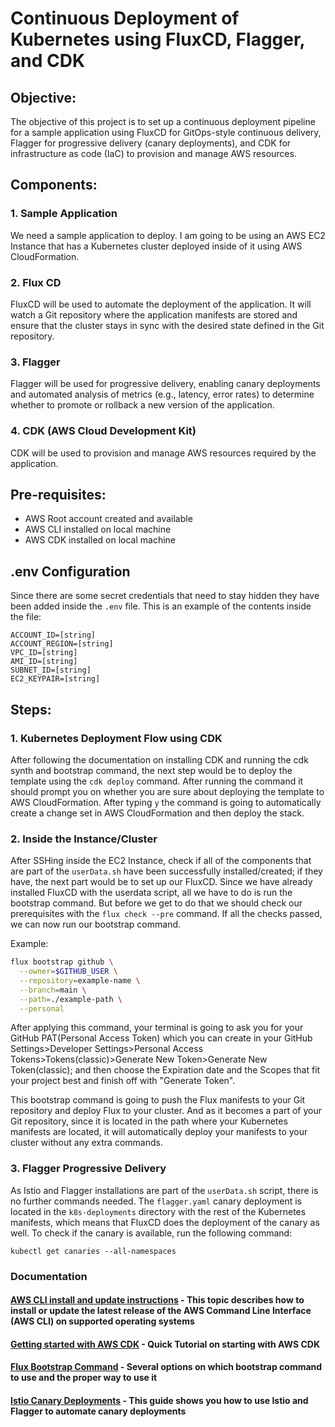# Continuous Deployment of Kubernetes using FluxCD, Flagger, and CDK

## Objective:
The objective of this project is to set up a continuous deployment pipeline for a sample application using FluxCD for GitOps-style continuous delivery, Flagger for progressive delivery (canary deployments), and CDK for infrastructure as code (IaC) to provision and manage AWS resources.

## Components:
### 1. Sample Application
We need a sample application to deploy. I am going to be using an AWS EC2 Instance that has a Kubernetes cluster deployed inside of it using AWS CloudFormation.
### 2. Flux CD
FluxCD will be used to automate the deployment of the application. It will watch a Git repository where the application manifests are stored and ensure that the cluster stays in sync with the desired state defined in the Git repository.
### 3. Flagger
Flagger will be used for progressive delivery, enabling canary deployments and automated analysis of metrics (e.g., latency, error rates) to determine whether to promote or rollback a new version of the application.
### 4. CDK (AWS Cloud Development Kit)
CDK will be used to provision and manage AWS resources required by the application.

## Pre-requisites:
- AWS Root account created and available
- AWS CLI installed on local machine
- AWS CDK installed on local machine

## .env Configuration
Since there are some secret credentials that need to stay hidden they have been added inside the `.env` file. This is an example of the contents inside the file:
```shell
ACCOUNT_ID=[string]
ACCOUNT_REGION=[string]
VPC_ID=[string]
AMI_ID=[string]
SUBNET_ID=[string]
EC2_KEYPAIR=[string]
```

## Steps:
### 1. Kubernetes Deployment Flow using CDK
After following the documentation on installing CDK and running the cdk synth and bootstrap command, the next step would be to deploy the template using the
`cdk deploy` command. After running the command it should prompt you on whether you are sure about deploying the template to AWS CloudFormation.
After typing `y` the command is going to automatically create a change set in AWS CloudFormation and then deploy the stack.

### 2. Inside the Instance/Cluster
After SSHing inside the EC2 Instance, check if all of the components that are part of the `userData.sh`
have been successfully installed/created; if they have, the next part would be to set up our FluxCD. Since we have
already installed FluxCD with the userdata script, all we have to do is run the bootstrap command. 
But before we get to do that we should check our prerequisites with the `flux check --pre` command. If all the checks passed, we can now run our bootstrap command.

Example:
```bash
flux bootstrap github \
  --owner=$GITHUB_USER \
  --repository=example-name \
  --branch=main \
  --path=./example-path \
  --personal
```
After applying this command, your terminal is going to ask you for your GitHub PAT(Personal Access Token) which you can create in your GitHub Settings>Developer Settings>Personal Access Tokens>Tokens(classic)>Generate New Token>Generate New Token(classic); and then choose the Expiration date and the Scopes that fit your project best and finish off with "Generate Token".

This bootstrap command is going to push the Flux manifests to your Git repository and deploy Flux to your cluster. And as it becomes a part of your Git repository, since it is located in the path where your Kubernetes manifests are located, it will automatically deploy your manifests to your cluster without any extra commands.

### 3. Flagger Progressive Delivery
As Istio and Flagger installations are part of the `userData.sh` script, there is no further commands needed. The `flagger.yaml` canary deployment is located in the `k8s-deployments` directory with the rest of the Kubernetes manifests, which means that FluxCD does the deployment of the canary as well. To check if the canary is available, run the following command:
```shell
kubectl get canaries --all-namespaces
```

### Documentation
#### [AWS CLI install and update instructions](https://docs.aws.amazon.com/cli/latest/userguide/getting-started-install.html) - This topic describes how to install or update the latest release of the AWS Command Line Interface (AWS CLI) on supported operating systems
#### [Getting started with AWS CDK](https://docs.aws.amazon.com/cdk/v2/guide/hello_world.html) - Quick Tutorial on starting with AWS CDK
#### [Flux Bootstrap Command](https://fluxcd.io/flux/cmd/flux_bootstrap/) - Several options on which bootstrap command to use and the proper way to use it
#### [Istio Canary Deployments](https://docs.flagger.app/tutorials/istio-progressive-delivery) - This guide shows you how to use Istio and Flagger to automate canary deployments